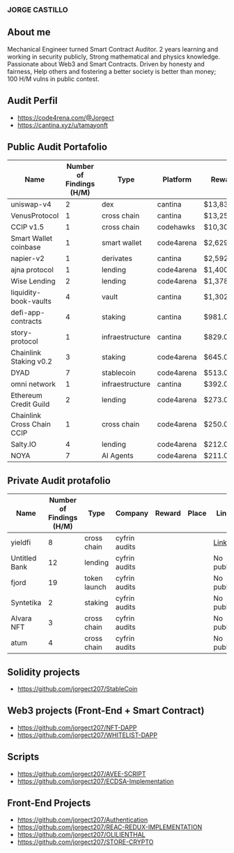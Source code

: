 ### JORGE CASTILLO

## About me

Mechanical Engineer turned Smart Contract Auditor. 2 years learning and working in security publicly, Strong mathematical and physics knowledge. Passionate about Web3 and Smart Contracts. Driven by honesty and fairness, Help others and fostering a better society is better than money; 100 H/M vulns in public contest.

## Audit Perfil

- https://code4rena.com/@Jorgect
- https://cantina.xyz/u/tamayonft

## Public Audit Portafolio

| Name                          | Number of Findings (H/M) | Type            | Platform    | Reward      | Place | Link                                                                 |
|-------------------------------|--------------------------|-----------------|-------------|-------------|-------|----------------------------------------------------------------------|
| uniswap-v4                    | 2                        | dex             | cantina     | $13,835.00  | 9     | [Link](https://cantina.xyz/code/e2cf6906-ec8b-4c78-a585-74ac90615659-overview/leaderboard) |
| VenusProtocol                 | 1                        | cross chain     | cantina     | $13,250.00  | 2     | [Link](https://cantina.xyz/code/ddf86a5c-6f63-430f-aadc-d8742b4b1bcf-overview/leaderboard) |
| CCIP v1.5                     | 1                        | cross chain     | codehawks   | $10,300.00  | 7     | [Link](https://codehawks.cyfrin.io/c/2024-07-CL-CCIP/results?lt=contest&page=1&sc=reward&sj=reward&t=leaderboard) |
| Smart Wallet coinbase         | 1                        | smart wallet    | code4arena  | $2,629.00   | 4     | [Link](https://code4rena.com/audits/2024-03-smart-wallet)            |
| napier-v2                     | 1                        | derivates       | cantina     | $2,592.00   | 4     | [Link](https://cantina.xyz/code/58cd719b-9004-4eca-a113-41d1691c0711-overview/leaderboard) |
| ajna protocol                 | 1                        | lending         | code4arena  | $1,400.00   | 12    | [Link](https://github.com/code-423n4/2023-05-ajna-findings/issues/132) |
| Wise Lending                  | 2                        | lending         | code4arena  | $1,378.00   | 16    | [Link](https://code4rena.com/audits/2024-02-wise-lending)            |
| liquidity-book-vaults         | 4                        | vault           | cantina     | $1,302.00   | 9     | [Link](https://cantina.xyz/code/076935b1-2706-48c6-bf0a-b3656aa24194-overview/leaderboard) |
| defi-app-contracts            | 4                        | staking         | cantina     | $981.00     | 10    | [Link](https://cantina.xyz/code/1b64737c-1373-4ecf-a179-4cd0d7b0b232-overview/leaderboard) |
| story-protocol                | 1                        | infraestructure | cantina     | $829.00     | 58    | [Link](https://cantina.xyz/code/0561defa-eeb2-4a74-8884-5d7a873afa58-overview/leaderboard) |
| Chainlink Staking v0.2        | 3                        | staking         | code4arena  | $645.00     | 36    | [Link](https://code4rena.com/audits/2023-08-chainlink-staking-v02)  |
| DYAD                          | 7                        | stablecoin      | code4arena  | $513.00     | 17    | [Link](https://code4rena.com/audits/2024-04-dyad)                    |
| omni network                  | 1                        | infraestructure | cantina     | $392.00     | 23    | [Link](https://cantina.xyz/code/d139882b-2d3a-49ac-9849-9dccef584090-overview/leaderboard) |
| Ethereum Credit Guild         | 2                        | lending         | code4arena  | $273.00     | 47    | [Link](https://code4rena.com/audits/2023-12-ethereum-credit-guild)  |
| Chainlink Cross Chain CCIP    | 1                        | cross chain     | code4arena  | $250.00     | 28    |                                                                      |
| Salty.IO                      | 4                        | lending         | code4arena  | $212.00     | 57    | [Link](https://code4rena.com/audits/2024-01-saltyio)                 |
| NOYA                          | 7                        | AI Agents       | code4arena  | $211.00     | 37    | [Link](https://code4rena.com/audits/2024-04-noya)                    |

## Private Audit protafolio

| Name           | Number of Findings (H/M) | Type        | Company        | Reward | Place | Link                                                                 |
|----------------|--------------------------|-------------|----------------|--------|-------|----------------------------------------------------------------------|
| yieldfi        | 8                        | cross chain | cyfrin audits  |        |       | [Link](https://github.com/Cyfrin/cyfrin-audit-reports/blob/main/reports/2025-04-24-cyfrin-yieldfi-v2.0.pdf) |
| Untitled Bank  | 12                       | lending     | cyfrin audits  |        |       | No public                                                            |
| fjord          | 19                       | token launch| cyfrin audits  |        |       | No public                                                            |
| Syntetika      | 2                        | staking     | cyfrin audits  |        |       | No public                                                            |
| Alvara NFT     | 3                        | cross chain | cyfrin audits  |        |       | No public                                                            |
| atum           | 4                        | cross chain | cyfrin audits  |        |       | No public                                                            |

## Solidity projects

- https://github.com/jorgect207/StableCoin

## Web3 projects (Front-End + Smart Contract)

- https://github.com/jorgect207/NFT-DAPP
- https://github.com/jorgect207/WHITELIST-DAPP

## Scripts

- https://github.com/jorgect207/AVEE-SCRIPT
- https://github.com/jorgect207/ECDSA-Implementation

## Front-End Projects

- https://github.com/jorgect207/Authentication
- https://github.com/jorgect207/REAC-REDUX-IMPLEMENTATION
- https://github.com/jorgect207/OLILIENTHAL
- https://github.com/jorgect207/STORE-CRYPTO



